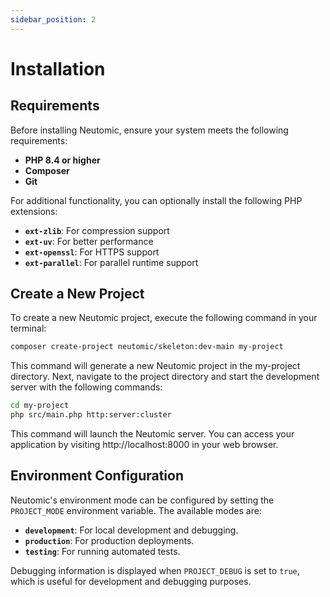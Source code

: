 ```yaml
---
sidebar_position: 2
---
```


# Installation

## Requirements

Before installing Neutomic, ensure your system meets the following requirements:

- **PHP 8.4 or higher**
- **Composer**
- **Git**

For additional functionality, you can optionally install the following PHP extensions:

- **`ext-zlib`**: For compression support
- **`ext-uv`**: For better performance
- **`ext-openssl`**: For HTTPS support
- **`ext-parallel`**: For parallel runtime support

## Create a New Project

To create a new Neutomic project, execute the following command in your terminal:

```bash
composer create-project neutomic/skeleton:dev-main my-project
```

This command will generate a new Neutomic project in the my-project directory. Next, navigate to the project directory and start the development server with the following commands:

```bash
cd my-project
php src/main.php http:server:cluster
```

This command will launch the Neutomic server. You can access your application by visiting http://localhost:8000 in your web browser.

## Environment Configuration

Neutomic's environment mode can be configured by setting the `PROJECT_MODE` environment variable. The available modes are:

- **`development`**: For local development and debugging.
- **`production`**: For production deployments.
- **`testing`**: For running automated tests.

Debugging information is displayed when `PROJECT_DEBUG` is set to `true`, which is useful for development and debugging purposes.
